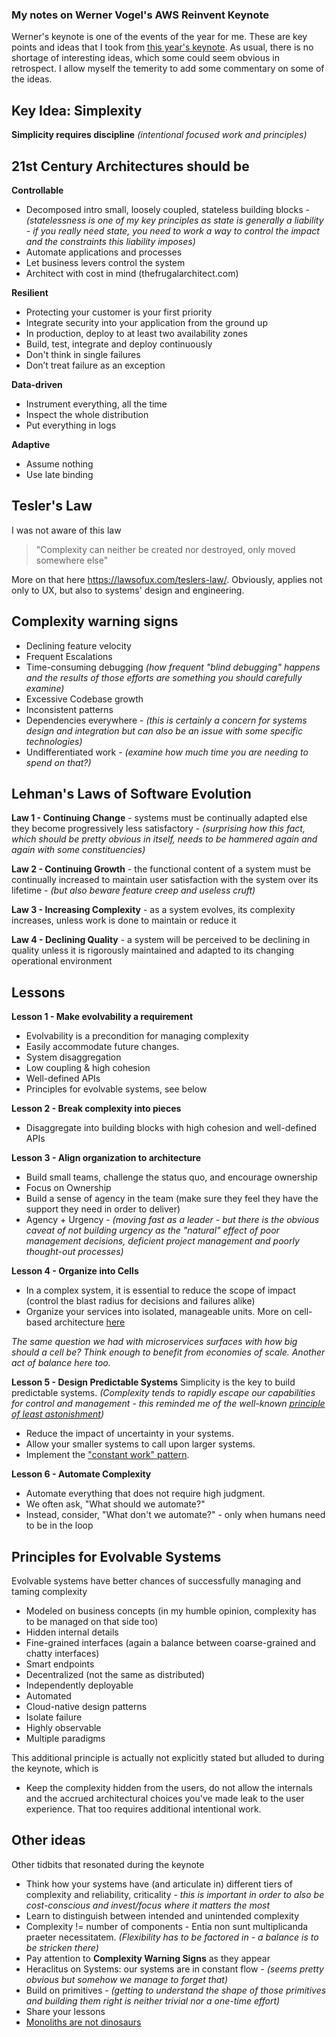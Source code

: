 ### My notes on Werner Vogel's AWS Reinvent Keynote
Werner's keynote is one of the events of the year for me. These are key points and ideas that I took from [this year's keynote](https://www.youtube.com/watch?v=aim5x73crbM). As usual, there is no shortage of interesting ideas, which some could seem obvious in retrospect. I allow myself the temerity to add some commentary on some of the ideas.

## Key Idea: Simplexity
__Simplicity requires discipline__
*(intentional focused work and principles)*

## 21st Century Architectures should be

__Controllable__
-   Decomposed intro small, loosely coupled, stateless building blocks - *(statelessness is one of my key principles as state is generally a liability - if you really need state, you need to work a way to control the impact and the constraints this liability imposes)*
-   Automate applications and processes
-   Let business levers control the system
-   Architect with cost in mind (thefrugalarchitect.com)

__Resilient__
-   Protecting your customer is your first priority
-   Integrate security into your application from the ground up
-   In production, deploy to at least two availability zones
-   Build, test, integrate and deploy continuously
-   Don't think in single failures
-   Don’t treat failure as an exception

__Data-driven__
-   Instrument everything, all the time
-   Inspect the whole distribution
-   Put everything in logs

__Adaptive__
-   Assume nothing
-   Use late binding


## Tesler's Law
I was not aware of this law
> "Complexity can neither be created nor destroyed, only moved somewhere else"

More on that here https://lawsofux.com/teslers-law/. Obviously, applies not only to UX, but also to systems' design and engineering.

## Complexity warning signs
-   Declining feature velocity
-   Frequent Escalations 
-   Time-consuming debugging *(how frequent "blind debugging" happens and the results of those efforts are something you should carefully examine)*
-   Excessive Codebase growth
-   Inconsistent patterns
-   Dependencies everywhere - *(this is certainly a concern for systems design and integration but can also be an issue with some specific technologies)*
-   Undifferentiated work - *(examine how much time you are needing to spend on that?)*


## Lehman's Laws of Software Evolution

__Law 1 - Continuing Change__ - systems must be continually adapted else they become progressively less satisfactory  - *(surprising how this fact, which should be pretty obvious in itself, needs to be hammered again and again with some constituencies)*

__Law 2 - Continuing Growth__ - the functional content of a system must be continually increased to maintain user satisfaction with the system over its lifetime - *(but also beware feature creep and useless cruft)*

__Law 3 - Increasing Complexity__ - as a system evolves, its complexity increases, unless work is done to maintain or reduce it

__Law 4 - Declining Quality__ - a system will be perceived to be declining in quality unless it is rigorously maintained and adapted to its changing operational environment

## Lessons
**Lesson 1 - Make evolvability a requirement**
- Evolvability is a precondition for managing complexity
- Easily accommodate future changes.
- System disaggregation
- Low coupling & high cohesion
- Well-defined APIs
- Principles for evolvable systems, see below

__Lesson 2 - Break complexity into pieces__
- Disaggregate into building blocks with high cohesion and well-defined APIs

__Lesson 3 - Align organization to architecture__
- Build small teams, challenge the status quo, and encourage ownership
- Focus on Ownership
- Build a sense of agency in the team (make sure they feel they have the support they need in order to deliver)
- Agency + Urgency - *(moving fast as a leader - but there is the obvious caveat of not building urgency as the "natural" effect of poor management decisions, deficient project management and poorly thought-out processes)*

**Lesson 4 - Organize into Cells**
- In a complex system, it is essential to reduce the scope of impact (control the blast radius for decisions and failures alike)
- Organize your services into isolated, manageable units.
More on cell-based architecture [here](https://docs.aws.amazon.com/wellarchitected/latest/reducing-scope-of-impact-with-cell-based-architecture/reducing-scope-of-impact-with-cell-based-architecture.html)

*The same question we had with microservices surfaces with how big should a cell be? Think enough to benefit from economies of scale. Another act of balance here too.*

**Lesson 5 - Design Predictable Systems**
Simplicity is the key to build predictable systems. *(Complexity tends to rapidly escape our capabilities for control and management - this reminded me of the well-known [principle of least astonishment](https://en.wikipedia.org/wiki/Principle_of_least_astonishment))*
- Reduce the impact of uncertainty in your systems.
- Allow your smaller systems to call upon larger systems.
- Implement the ["constant work" pattern](https://aws.amazon.com/builders-library/reliability-and-constant-work/).


**Lesson 6 - Automate Complexity**
- Automate everything that does not require high judgment. 
- We often ask, "What should we automate?"
- Instead, consider, "What don't we automate?" - only when humans need to be in the loop

## Principles for Evolvable Systems

Evolvable systems have better chances of successfully managing and taming complexity

-   Modeled on business concepts (in my humble opinion, complexity has to be managed on that side too)
-   Hidden internal details
-   Fine-grained interfaces (again a balance between coarse-grained and chatty interfaces)
-   Smart endpoints
-   Decentralized (not the same as distributed)
-   Independently deployable
-   Automated
-   Cloud-native design patterns
-   Isolate failure
-   Highly observable
-   Multiple paradigms

This additional principle is actually not explicitly stated but alluded to during the keynote, which is

-   Keep the complexity hidden from the users, do not allow the internals and the accrued architectural choices you've made leak to the user experience. That too requires additional intentional work.

## Other ideas
Other tidbits that resonated during the keynote

- Think how your systems have (and articulate in) different tiers of complexity and reliability, criticality - *this is important in order to also be cost-conscious and invest/focus where it matters the most*
- Learn to distinguish between intended and unintended complexity
- Complexity != number of components - Entia non sunt multiplicanda praeter necessitatem. *(Flexibility has to be factored in - a balance is to be stricken there)*
- Pay attention to __Complexity Warning Signs__ as they appear
- Heraclitus on Systems: our systems are in constant flow - *(seems pretty obvious but somehow we manage to forget that)*
- Build on primitives - *(getting to understand the shape of those primitives and building them right is neither trivial nor a one-time effort)*
- Share your lessons
- [Monoliths are not dinosaurs](https://www.allthingsdistributed.com/2023/05/monoliths-are-not-dinosaurs.html)
